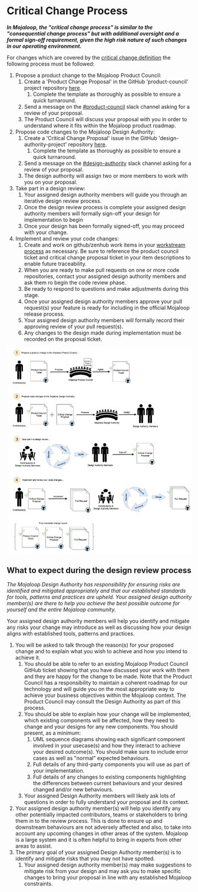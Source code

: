 # Critical Change Process

_**In Mojaloop, the "critical change process" is similar to the "consequential change process" but with additional
oversight
and a formal sign-off requirement, given the high risk nature of such changes in our operating environment.**_

For changes which are covered by the [critical change definition](./design-review.md#critical-changes) the
following process must be followed:

1. Propose a product change to the Mojaloop Product Council:
    1. Create a 'Product Change Proposal' in the GitHub 'product-council' project
       repository [here](https://github.com/mojaloop/product-council-project/issues).
        1. Complete the template as thoroughly as possible to ensure a quick turnaround.
    2. Send a message on the [#product-council](https://mojaloop.slack.com/archives/C01FF8AQUAK) slack channel asking
       for a review of your proposal.
    3. The Product Council will discuss your proposal with you in order to understand where it fits within the Mojaloop
       product roadmap.
2. Propose code changes to the Mojaloop Design Authority:
    1. Create a 'Critical Change Proposal' issue in the GitHub 'design-authority-project'
       repository [here](https://github.com/mojaloop/design-authority-project/issues).
        1. Complete the template as thoroughly as possible to ensure a quick turnaround.
    2. Send a message on the [#design-authority](https://mojaloop.slack.com/archives/CARJFMH3Q) slack channel asking for
       a review of your proposal.
    3. The design authority will assign two or more members to work with you on your proposal.
3. Take part in a design review:
    1. Your assigned design authority members will guide you through an iterative design review process.
    2. Once the design review process is complete your assigned design authority members will formally sign-off your
       design for implementation to begin
    3. Once your design has been formally signed-off, you may proceed with your change.
4. Implement and review your code changes:
    1. Create and work on github/zenhub work items in
       your [workstream process](./product-engineering-process.md#mojaloop-workstreams) as necessary. Be sure to
       reference the product council ticket and critical change proposal ticket in your item descriptions to enable
       future traceability.
    2. When you are ready to make pull requests on one or more code repositories, contact your assigned design authority
       members and ask them ro begin the code review phase.
    3. Be ready to respond to questions and make adjustments during this stage.
    4. Once your assigned design authority members approve your pull request(s) your feature is ready for including in
       the official Mojaloop release process.
    5. Your assigned design authority members will formally record their approving review of your pull request(s).
    6. Any changes to the design made during implementation must be recorded on the proposal ticket.

![Critical Change Process](./assets/critical-change-process.jpg)

## What to expect during the design review process

_The Mojaloop Design Authority has responsibility for ensuring risks are identified and mitigated appropriately and that
our established standards for tools, patterns and practices are upheld. Your assigned design authority member(s) are
there to help you achieve the best possible outcome for yourself and the entire Mojaloop community._

Your assigned design authority members will help you identify and mitigate any risks your change may introduce as well
as discussing how your design aligns with established tools, patterns and practices.

1. You will be asked to talk through the reason(s) for your proposed change and to explain what you wish to achieve and
   how you intend to achieve it.
    1. You should be able to refer to an existing Mojaloop Product Council GitHub ticket showing that you have discussed
       your work with them and they are happy for the change to be made. Note that the Product Council has a
       responsibility to maintain a coherent roadmap for our technology and will guide you on the most appropriate way
       to achieve your business objectives within the Mojaloop context. The Product Council may consult the Design
       Authority as part of this process.
    2. You should be able to explain how your change will be implemented, which existing components will be affected,
       how they need to change and your designs for any new components. You should present, as a minimum:
        1. UML sequence diagrams showing each significant component involved in your usecase(s) and how they interact to
           achieve your desired outcome(s). You should make sure to include error cases as well as "normal" expected
           behaviours.
        2. Full details of any third-party components you will use as part of your implementation.
        3. Full details of any changes to existing components highlighting the differences between current behaviours
           and your desired changed and/or new behaviours.
    3. Your assigned Design Authority members will likely ask lots of questions in order to fully understand your
       proposal and its context.
2. Your assigned design authority member(s) will help you identify any other potentially impacted contributors, teams or
   stakeholders to bring them in to the review process. This is done to ensure up and downstream behaviours are not
   adversely affected and also, to take into account any upcoming changes in other areas of the system. Mojaloop is a
   large system and it is often helpful to bring in experts from other areas to assist.
3. The primary goal of your assigned Design Authority member(s) is to identify and mitigate risks that you may not have
   spotted.
    1. Your assigned design authority member(s) may make suggestions to mitigate risk from your design and may ask you
       to make specific changes to bring your proposal in line with any established Mojaloop constraints.

